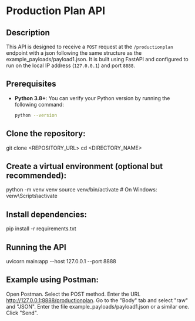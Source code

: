 # Production Plan API

## Description

This API is designed to receive a `POST` request at the `/productionplan` endpoint with a json following the same structure as the example_payloads/payload1.json. It is built using FastAPI and configured to run on the local IP address (`127.0.0.1`) and port `8888`.

## Prerequisites

- **Python 3.8+**: You can verify your Python version by running the following command:

  ```bash
  python --version

## Clone the repository:

git clone <REPOSITORY_URL>
cd <DIRECTORY_NAME>

## Create a virtual environment (optional but recommended):

python -m venv venv
source venv/bin/activate  # On Windows: venv\Scripts\activate

## Install dependencies:

pip install -r requirements.txt

## Running the API

uvicorn main:app --host 127.0.0.1 --port 8888

## Example using Postman:

Open Postman.
Select the POST method.
Enter the URL http://127.0.0.1:8888/productionplan.
Go to the "Body" tab and select "raw" and "JSON".
Enter the file example_payloads/payload1.json or a similar one.
Click "Send".


